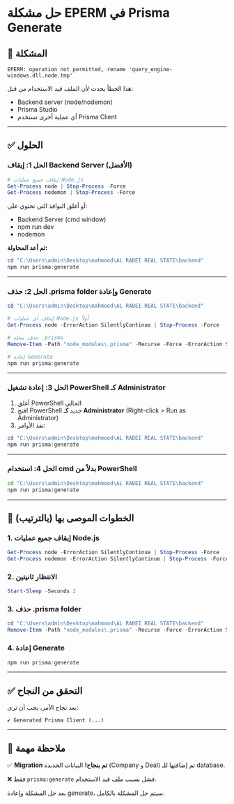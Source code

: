 # حل مشكلة EPERM في Prisma Generate

## 🔴 المشكلة
```
EPERM: operation not permitted, rename 'query_engine-windows.dll.node.tmp'
```

هذا الخطأ يحدث لأن الملف قيد الاستخدام من قبل:
- Backend server (node/nodemon)
- Prisma Studio
- أي عملية أخرى تستخدم Prisma Client

---

## ✅ الحلول

### الحل 1: إيقاف Backend Server (الأفضل)

```powershell
# إيقاف جميع عمليات Node.js
Get-Process node | Stop-Process -Force
Get-Process nodemon | Stop-Process -Force
```

أو أغلق النوافذ التي تحتوي على:
- Backend Server (cmd window)
- npm run dev
- nodemon

**ثم أعد المحاولة:**
```powershell
cd "C:\Users\admin\Desktop\mahmood\AL RABEI REAL STATE\backend"
npm run prisma:generate
```

---

### الحل 2: حذف .prisma folder وإعادة Generate

```powershell
cd "C:\Users\admin\Desktop\mahmood\AL RABEI REAL STATE\backend"

# إيقاف أي عمليات Node.js أولاً
Get-Process node -ErrorAction SilentlyContinue | Stop-Process -Force

# حذف مجلد .prisma
Remove-Item -Path "node_modules\.prisma" -Recurse -Force -ErrorAction SilentlyContinue

# إعادة Generate
npm run prisma:generate
```

---

### الحل 3: إعادة تشغيل PowerShell كـ Administrator

1. أغلق PowerShell الحالي
2. افتح PowerShell جديد **كـ Administrator** (Right-click > Run as Administrator)
3. نفذ الأوامر:

```powershell
cd "C:\Users\admin\Desktop\mahmood\AL RABEI REAL STATE\backend"
npm run prisma:generate
```

---

### الحل 4: استخدام cmd بدلاً من PowerShell

```cmd
cd "C:\Users\admin\Desktop\mahmood\AL RABEI REAL STATE\backend"
npm run prisma:generate
```

---

## 🎯 الخطوات الموصى بها (بالترتيب)

### 1. إيقاف جميع عمليات Node.js
```powershell
Get-Process node -ErrorAction SilentlyContinue | Stop-Process -Force
Get-Process nodemon -ErrorAction SilentlyContinue | Stop-Process -Force
```

### 2. الانتظار ثانيتين
```powershell
Start-Sleep -Seconds 2
```

### 3. حذف .prisma folder
```powershell
cd "C:\Users\admin\Desktop\mahmood\AL RABEI REAL STATE\backend"
Remove-Item -Path "node_modules\.prisma" -Recurse -Force -ErrorAction SilentlyContinue
```

### 4. إعادة Generate
```powershell
npm run prisma:generate
```

---

## ✅ التحقق من النجاح

بعد نجاح الأمر، يجب أن ترى:
```
✔ Generated Prisma Client (...)
```

---

## 📝 ملاحظة مهمة

✅ **Migration تم بنجاح!** 
البيانات الجديدة (Company و Deal) تم إضافتها للـ database.

❌ فقط `prisma:generate` فشل بسبب ملف قيد الاستخدام.

بعد حل المشكلة وإعادة generate، سيتم حل المشكلة بالكامل.

